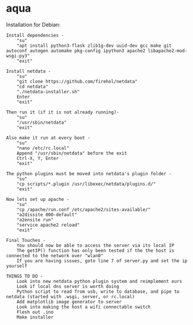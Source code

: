 # aqua

Installation for Debian:

    Install dependencies -
        "su"
        "apt install python3-flask zlib1g-dev uuid-dev gcc make git autoconf autogen automake pkg-config ipython3 apache2 libapache2-mod-wsgi-py3" 
        "exit"

    Install netdata -
        "su"
        "git clone https://github.com/firehol/netdata"
        "cd netdata"
        "./netdata-installer.sh"
        Enter
        "exit"

    Then run it (if it is not already running)-
        "su"
        "/usr/sbin/netdata"
        "exit"
    
    Also make it run at every boot - 
        "su"
        "nano /etc/rc.local"
        Append "/usr/sbin/netdata" before the exit
        Ctrl-X, Y, Enter
        "exit"

    The python plugins must be moved into netdata's plugin folder - 
    	"su"
        "cp scripts/*.plugin /usr/libexec/netdata/plugins.d/"
        "exit"
    
    Now lets set up apache - 
        "su"
        "cp /apache/run.conf /etc/apache2/sites-available/"
        "a2dissite 000-default"
        "a2ensite run"
        "service apache2 reload"
        "exit"

    Final Touches -
        You should now be able to access the server via its local IP
        The getIP() function has only been tested if the the host is connected to the network over "wlan0"
        If you are having issues, goto line 7 of server.py and set the ip yourself

    THINGS TO DO - 
        Look into new netdata python plugin system and reimplement ours
        Look if local dns server is worth doing
        Python script to read from usb, write to database, and pipe to netdata (started with .wsgi, server, or rc.local)
        Add matplotlib image generator to server
        Look into making the host a wifi connectable switch
        Flesh out .ino
        Make installer
